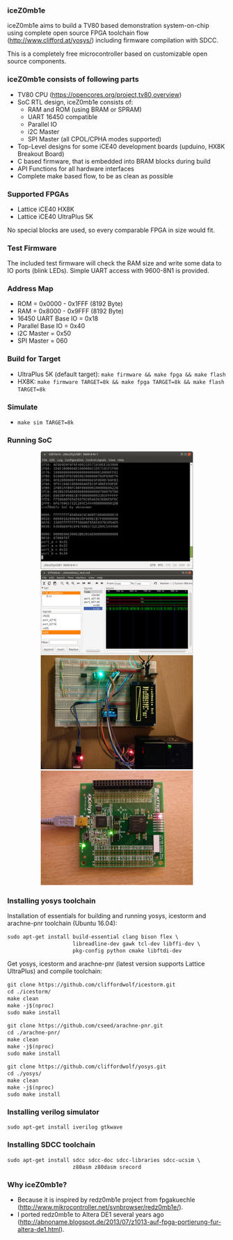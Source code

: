 ### iceZ0mb1e

iceZ0mb1e aims to build a TV80 based demonstration system-on-chip using complete open source FPGA toolchain flow (http://www.clifford.at/yosys/) including firmware compilation with SDCC.

This is a completely free microcontroller based on customizable open source components.

### iceZ0mb1e consists of following parts
* TV80 CPU (https://opencores.org/project,tv80,overview)
* SoC RTL design, iceZ0mb1e consists of:
    * RAM and ROM (using BRAM or SPRAM)
    * UART 16450 compatible
    * Parallel IO
    * i2C Master
    * SPI Master (all CPOL/CPHA modes supported)
* Top-Level designs for some iCE40 development boards (upduino, HX8K Breakout Board)
* C based firmware, that is embedded into BRAM blocks during build
* API Functions for all hardware interfaces
* Complete make based flow, to be as clean as possible

### Supported FPGAs
* Lattice iCE40 HX8K
* Lattice iCE40 UltraPlus 5K

No special blocks are used, so every comparable FPGA in size would fit.

### Test Firmware
The included test firmware will check the RAM size and write some data to IO ports (blink LEDs). Simple UART access with 9600-8N1 is provided.

### Address Map
* ROM = 0x0000 - 0x1FFF (8192 Byte)
* RAM = 0x8000 - 0x9FFF (8192 Byte)
* 16450 UART Base IO = 0x18
* Parallel Base IO = 0x40
* i2C Master = 0x50
* SPI Master = 060

### Build for Target
* UltraPlus 5K (default target): ```make firmware && make fpga && make flash```
* HX8K: ```make firmware TARGET=8k && make fpga TARGET=8k && make flash TARGET=8k```

### Simulate
* ```make sim TARGET=8k```

### Running SoC
<p align="center">
  <img src="https://raw.githubusercontent.com/abnoname/abnoname.github.io/master/img/iceZ0mb1e/Terminal.png" width="350"/>
  <img src="https://raw.githubusercontent.com/abnoname/abnoname.github.io/master/img/iceZ0mb1e/gtkwave.png" width="350"/>
  <img src="https://raw.githubusercontent.com/abnoname/abnoname.github.io/master/img/iceZ0mb1e/IMG_20180130_003658.jpg" width="350"/>
  <img src="https://raw.githubusercontent.com/abnoname/abnoname.github.io/master/img/iceZ0mb1e/IMG_20180130_003538.jpg" width="350"/>
</p>

### Installing yosys toolchain
Installation of essentials for building and running yosys, icestorm and arachne-pnr toolchain (Ubuntu 16.04):
```
sudo apt-get install build-essential clang bison flex \
                     libreadline-dev gawk tcl-dev libffi-dev \
                     pkg-config python cmake libftdi-dev
```

Get yosys, icestorm and arachne-pnr (latest version supports Lattice UltraPlus) and compile toolchain:
```
git clone https://github.com/cliffordwolf/icestorm.git
cd ./icestorm/
make clean
make -j$(nproc)
sudo make install
```
```
git clone https://github.com/cseed/arachne-pnr.git
cd ./arachne-pnr/
make clean
make -j$(nproc)
sudo make install
```
```
git clone https://github.com/cliffordwolf/yosys.git
cd ./yosys/
make clean
make -j$(nproc)
sudo make install
```

### Installing verilog simulator
```
sudo apt-get install iverilog gtkwave
```

### Installing SDCC toolchain
```
sudo apt-get install sdcc sdcc-doc sdcc-libraries sdcc-ucsim \
                     z80asm z80dasm srecord
```

### Why iceZ0mb1e?
* Because it is inspired by redz0mb1e project from fpgakuechle (http://www.mikrocontroller.net/svnbrowser/redz0mb1e/).
* I ported redz0mb1e to Altera DE1 several years ago (http://abnoname.blogspot.de/2013/07/z1013-auf-fpga-portierung-fur-altera-de1.html).
